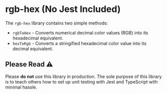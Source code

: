 # rgb-hex (No Jest Included)

The `rgb-hex` library contains two simple methods:

- `rgbToHex` - Converts numerical decimal color values (RGB) into its hexadecimal equivalent.
- `hexToRgb` - Converts a stringified hexadecimal color value into its decimal equivalent.

## Please Read ⚠️

Please **do not** use this library in production. The sole purpose of this library is to teach others how to set up unit testing with Jest and TypeScript with minimal hassle.

